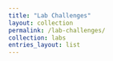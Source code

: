 ```yaml
---
title: "Lab Challenges"
layout: collection
permalink: /lab-challenges/
collection: labs
entries_layout: list
---
```

